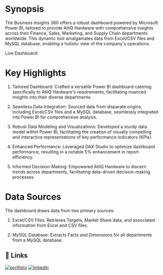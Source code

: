 
# Synopsis

The Business Insights 360 offers a robust dashboard powered by Microsoft Power BI, tailored to provide AtliQ Hardware with comprehensive insights across their Finance, Sales, Marketing, and Supply Chain departments worldwide. This dynamic tool amalgamates data from Excel/CSV files and MySQL database, enabling a holistic view of the company's operations.

Live Dashboard: 

# Key Highlights
1. Tailored Dashboard: Crafted a versatile Power BI dashboard catering specifically to AtliQ Hardware's requirements, facilitating nuanced insights into their diverse departments.

2. Seamless Data Integration: Sourced data from disparate origins, including Excel/CSV files and a MySQL database, seamlessly integrated into Power BI for comprehensive analysis.

3. Robust Data Modeling and Visualizations: Developed a sturdy data model within Power BI, facilitating the creation of visually compelling and interactive representations of key performance indicators (KPIs).

4. Enhanced Performance: Leveraged DAX Studio to optimize dashboard performance, resulting in a notable 5% enhancement in report efficiency.

5. Informed Decision-Making: Empowered AtliQ Hardware to discern trends across departments, facilitating data-driven decision-making processes.

# Data Sources
The dashboard draws data from two primary sources:

1. Excel/CSV Files: Retrieves Targets, Market Share data, and associated information from Excel and CSV files.

2. MySQL Database: Extracts Facts and Dimensions for all departments from a MySQL database.
## 🔗 Links
[![portfolio](https://img.shields.io/badge/my_portfolio-000?style=for-the-badge&logo=ko-fi&logoColor=white)](https://katherineoelsner.com/)
[![linkedin](https://img.shields.io/badge/linkedin-0A66C2?style=for-the-badge&logo=linkedin&logoColor=white)](https://www.linkedin.com/in/aaqib-bashir-89a76984/)



